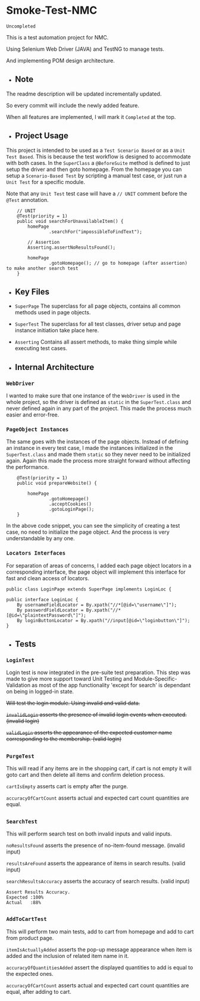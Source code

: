 # Smoke-Test-NMC
`Uncompleted`

This is a test automation project for NMC.

Using Selenium Web Driver (JAVA) and TestNG to manage tests.

And implementing POM design architecture.

- ## Note
The readme description will be updated incrementally updated.

So every commit will include the newly added feature.

When all features are implemented, I will mark it `Completed` at the top.

- ## Project Usage
This project is intended to be used as a `Test Scenario Based` or as a `Unit Test Based`. 
This is because the test workflow is designed to accommodate with both cases. 
In the `SuperClass` a `@BeforeSuite` method is defined to just setup the driver and then goto homepage. 
From the homepage you can setup a `Scenario-Based Test` by scripting a manual test case, 
or just run a `Unit Test` for a specific module.

Note that any `Unit Test` test case will have a `// UNIT` comment before the `@Test` annotation.

```
    // UNIT
    @Test(priority = 1)
    public void searchForUnavailableItem() {
        homePage
                .searchFor("impossibleToFindText");

        // Assertion
        Asserting.assertNoResultsFound();

        homePage
                .gotoHomepage(); // go to homepage (after assertion) to make another search test
    }
```

- ## Key Files
- `SuperPage` The superclass for all page objects, contains all common methods used in page objects.
- `SuperTest` The superclass for all test classes, driver setup and page instance initiation take place here.
- `Asserting` Contains all assert methods, to make thing simple while executing test cases.

- ## Internal Architecture
### `WebDriver`
I wanted to make sure that one instance of the `WebDriver` is used in the whole project,
so the driver is defined as `static` in the `SuperTest.class` and never defined again in any part of the project.
This made the process much easier and error-free.

### `PageObject Instances`
The same goes with the instances of the page objects. Instead of defining an instance in every test case, 
I made the instances initialized in the `SuperTest.class` and made them `static` so they never need to be initialized again. 
Again this made the process more straight forward without affecting the performance.

```
    @Test(priority = 1)
    public void prepareWebsite() {

        homePage
                .gotoHomepage()
                .acceptCookies()
                .gotoLoginPage();
    }
```
In the above code snippet, you can see the simplicity of creating a test case, no need to initialize the page object. 
And the process is very understandable by any one.

### `Locators Interfaces`
For separation of areas of concerns, I added each page object locators in a corresponding interface, 
the page object will implement this interface for fast and clean access of locators.

```
public class LoginPage extends SuperPage implements LoginLoc {
```

```
public interface LoginLoc {
    By usernameFieldLocator = By.xpath("//*[@id=\"username\"]");
    By passwordFieldLocator = By.xpath("//*[@id=\"plaintextPassword\"]");
    By loginButtonLocator = By.xpath("//input[@id=\"loginbutton\"]");
}
```

- ## Tests
### `LoginTest`

Login test is now integrated in the pre-suite test preparation.
This step was made to give more support toward Unit Testing and Module-Specific-Validation as most of the
app functionality 'except for search' is dependant on being in logged-in state.

~~Will test the login module. Using invalid and valid data.~~

~~`invalidLogin` asserts the presence of invalid login events when executed. (invalid login)~~

~~`validLogin` asserts the appearance of the expected customer name corresponding to the membership. (valid login)~~

##
### `PurgeTest`
This will read if any items are in the shopping cart, 
if cart is not empty it will goto cart and then delete all items and confirm deletion process.

`cartIsEmpty` asserts cart is empty after the purge.

`accuracyOfCartCount` asserts actual and expected cart count quantities are equal.

##
### `SearchTest`
This will perform search test on both invalid inputs and valid inputs.

`noResultsFound` asserts the presence of no-item-found message. (invalid input)

`resultsAreFound` asserts the appearance of items in search results. (valid input)

`searchResultsAccuracy` asserts the accuracy of search results. (valid input)

```
Assert Results Accuracy.
Expected :100%
Actual   :88%
```

##
### `AddToCartTest`
This will perform two main tests, add to cart from homepage and add to cart from product page.

`itemIsActuallyAdded` asserts the pop-up message appearance when item is added and the inclusion of related item name in it.

`accuracyOfQuantitiesAdded` assert the displayed quantities to add is equal to the expected ones.

`accuracyOfCartCount` asserts actual and expected cart count quantities are equal, after adding to cart.

